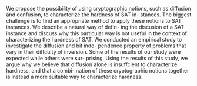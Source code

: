 We propose the possibility of using cryptographic notions,
such as diffusion and confusion, to characterize the hardness of SAT in-
stances. The biggest challenge is to find an appropriate method to apply
these notions to SAT instances. We describe a natural way of defin-
ing the discusion of a SAT instance and discuss why this particular way
is not useful in the context of characterizing the hardness of SAT. We
conducted an empirical study to investigate the diffusion and bit inde-
pendence property of problems that vary in their diffculty of inversion.
Some of the results of our study were expected while others were sur-
prising. Using the results of this study, we argue why we believe that
diffusion alone is insuffcient to characterize hardness, and that a combi-
nation of these cryptographic notions together is instead a more suitable
way to characterize hardness.
